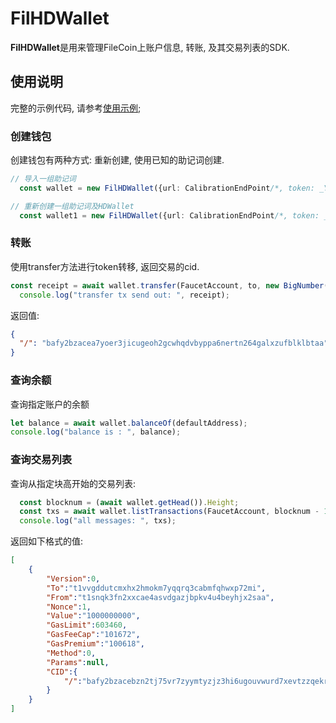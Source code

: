 # FilHDWallet

**FilHDWallet**是用来管理FileCoin上账户信息, 转账, 及其交易列表的SDK. 



## 使用说明

完整的示例代码, 请参考[使用示例](./wallet/example/usage.ts);  

### 创建钱包
创建钱包有两种方式: 重新创建, 使用已知的助记词创建.  
```typescript
// 导入一组助记词
  const wallet = new FilHDWallet({url: CalibrationEndPoint/*, token: _YOUR_TOKEN_IF_ENDPOINT_NEEDS_ */}, FilHDWallet.MainNetHDPath, mnemonic);

// 重新创建一组助记词及HDWallet
  const wallet1 = new FilHDWallet({url: CalibrationEndPoint/*, token: _YOUR_TOKEN_IF_ENDPOINT_NEEDS_ */}, FilHDWallet.MainNetHDPath);
```
### 转账
使用transfer方法进行token转移, 返回交易的cid.
```typescript
const receipt = await wallet.transfer(FaucetAccount, to, new BigNumber('10000000'));
  console.log("transfer tx send out: ", receipt);
```
返回值:
```json
{
  "/": "bafy2bzacea7yoer3jicugeoh2gcwhqdvbyppa6nertn264galxzufblklbtaa"
}
```

### 查询余额
查询指定账户的余额
```typescript
let balance = await wallet.balanceOf(defaultAddress);
console.log("balance is : ", balance);
```
### 查询交易列表
查询从指定块高开始的交易列表:
```typescript
  const blocknum = (await wallet.getHead()).Height;
  const txs = await wallet.listTransactions(FaucetAccount, blocknum - 1000);
  console.log("all messages: ", txs);
```
返回如下格式的值:
```json
[
    {
        "Version":0,
        "To":"t1vvgddutcmxhx2hmokm7yqqrq3cabmfqhwxp72mi",
        "From":"t1snqk3fn2xxcae4asvdgazjbpkv4u4beyhjx2saa",
        "Nonce":1,
        "Value":"1000000000",
        "GasLimit":603460,
        "GasFeeCap":"101672",
        "GasPremium":"100618",
        "Method":0,
        "Params":null,
        "CID":{
            "/":"bafy2bzacebzn2tj75vr7zyymtyzjz3hi6ugouvwurd7xevtzzqekrxfvxkegk"
        }
    }
]
```




